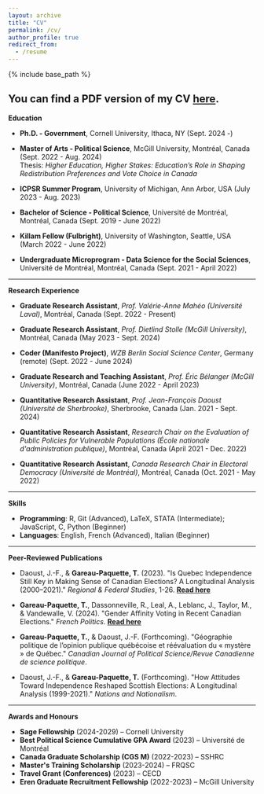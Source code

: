 ```yaml
---
layout: archive
title: "CV"
permalink: /cv/
author_profile: true
redirect_from:
  - /resume
---
```


{% include base_path %}


You can find a PDF version of my CV [here](http://thomasgp.com/files/GareauPaquette_CV_10052024.pdf).
---

**Education**  
* **Ph.D. - Government**, Cornell University, Ithaca, NY (Sept. 2024 -)  

* **Master of Arts - Political Science**, McGill University, Montréal, Canada (Sept. 2022 - Aug. 2024)  
  Thesis: *Higher Education, Higher Stakes: Education’s Role in Shaping Redistribution Preferences and Vote Choice in Canada*

* **ICPSR Summer Program**, University of Michigan, Ann Arbor, USA (July 2023 - Aug. 2023)  

* **Bachelor of Science - Political Science**, Université de Montréal, Montréal, Canada (Sept. 2019 - June 2022)  

* **Killam Fellow (Fulbright)**, University of Washington, Seattle, USA (March 2022 - June 2022)  

* **Undergraduate Microprogram - Data Science for the Social Sciences**, Université de Montréal, Montréal, Canada (Sept. 2021 - April 2022)  

---

**Research Experience**  

* **Graduate Research Assistant**, *Prof. Valérie-Anne Mahéo (Université Laval)*, Montréal, Canada (Sept. 2022 - Present)  

* **Graduate Research Assistant**, *Prof. Dietlind Stolle (McGill University)*, Montréal, Canada (May 2023 - Sept. 2024)  

* **Coder (Manifesto Project)**, *WZB Berlin Social Science Center*, Germany (remote) (Sept. 2022 - June 2024)  

* **Graduate Research and Teaching Assistant**, *Prof. Éric Bélanger (McGill University)*, Montréal, Canada (June 2022 - April 2023)  

* **Quantitative Research Assistant**, *Prof. Jean-François Daoust (Université de Sherbrooke)*, Sherbrooke, Canada (Jan. 2021 - Sept. 2024) 

* **Quantitative Research Assistant**, *Research Chair on the Evaluation of Public Policies for Vulnerable Populations (École nationale d'administration publique)*, Montréal, Canada (April 2021 - Dec. 2022)  

* **Quantitative Research Assistant**, *Canada Research Chair in Electoral Democracy (Université de Montréal)*, Montréal, Canada (Oct. 2021 - May 2022)  
  

---

**Skills**  
* **Programming**: R, Git (Advanced), LaTeX, STATA (Intermediate); JavaScript, C, Python (Beginner)  
* **Languages**: English, French (Advanced), Italian (Beginner)

---

**Peer-Reviewed Publications**  
* Daoust, J.-F., & **Gareau-Paquette, T.** (2023). "Is Quebec Independence Still Key in Making Sense of Canadian Elections? A Longitudinal Analysis (2000–2021)." *Regional & Federal Studies*, 1-26. <a href="https://www.tandfonline.com/doi/full/10.1080/13597566.2023.2233422" target="_blank" style="font-weight: bold;">Read here</a>

* **Gareau-Paquette, T.**, Dassonneville, R., Leal, A., Leblanc, J., Taylor, M., & Vandewalle, V. (2024). "Gender Affinity Voting in Recent Canadian Elections." *French Politics*. <a href="https://doi.org/10.1057/s41253-024-00236-5" target="_blank" style="font-weight: bold;">Read here</a>

* **Gareau-Paquette, T.**, & Daoust, J.-F. (Forthcoming). "Géographie politique de l’opinion publique québécoise et réévaluation du « mystère » de Québec." *Canadian Journal of Political Science/Revue Canadienne de science politique*.  

* Daoust, J.-F., & **Gareau-Paquette, T.** (Forthcoming). "How Attitudes Toward Independence Reshaped Scottish Elections: A Longitudinal Analysis (1999-2021)." *Nations and Nationalism*.  



---

**Awards and Honours** 
* **Sage Fellowship** (2024-2029) – Cornell University
* **Best Political Science Cumulative GPA Award** (2023) – Université de Montréal  
* **Canada Graduate Scholarship (CGS M)** (2022-2023) – SSHRC  
* **Master's Training Scholarship** (2023-2024) – FRQSC  
* **Travel Grant (Conferences)** (2023) – CECD  
* **Eren Graduate Recruitment Fellowship** (2022-2023) – McGill University  


